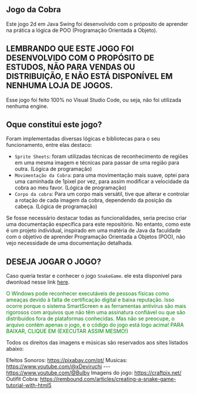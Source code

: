 ## Jogo da Cobra


Este jogo 2d em Java Swing foi desenvolvido com o próposito de aprender na prática a lógica de POO (Programação Orientada a Objeto).

## LEMBRANDO QUE ESTE JOGO FOI DESENVOLVIDO COM O PROPÓSITO DE ESTUDOS, NÃO PARA VENDAS OU DISTRIBUIÇÃO, E NÃO ESTÁ DISPONÍVEL EM NENHUMA LOJA DE JOGOS.

Esse jogo foi feito 100% no Visual Studio Code, ou seja, não foi utilizada nenhuma engine.

## Oque constitui este jogo?

Foram implementadas diversas lógicas e bibliotecas para o seu funcionamento, entre elas destaco:

- `Sprite Sheets`: foram utilizadas técnicas de reconhecimento de regiões em uma mesma imagem e técnicas para passar de uma região para outra. (Lógica de programação)
- `Movimentação da Cobra`: para uma movimentação mais suave, optei para uma caminhada de 1pixel por vez, para assim modificar a velocidade da cobra ao meu favor.  (Lógica de programação)
- `Corpo da cobra`: Para um corpo mais versátil, tive que alterar e controlar a rotação de cada imagem da cobra, dependendo da posição da cabeça.  (Lógica de programação)


Se fosse necessário destacar todas as funcionalidades, seria preciso criar uma documentação específica para este repositório. No entanto, como este é um projeto individual, inspirado em uma matéria de Java da faculdade com o objetivo de aprender Programação Orientada a Objetos (POO), não vejo necessidade de uma documentação detalhada.

## DESEJA JOGAR O JOGO?

Caso queria testar e conhecer o jogo `SnakeGame`. ele esta dísponivel para dwonload nesse link [here](https://www.mediafire.com/file/snuh2i73mvzbr9a/installadorGameSnake.exe/file).

<span style="color: green;">O Windows pode reconhecer executáveis de pessoas físicas como ameaças devido à falta de certificação digital e baixa reputação. Isso ocorre porque o sistema SmartScreen e as ferramentas antivírus são mais rigorosos com arquivos que não têm uma assinatura confiável ou que são distribuídos fora de plataformas conhecidas. Mas não se preocupe, o arquivo contém apenas o jogo, e o código do jogo está logo acima! PARA BAIXAR, CLIQUE EM (EXECUTAR ASSIM MESMO!)</span>

Todos os direitos das imagens e músicas são reservados aos sites listados abaixo:

Efeitos Sonoros: https://pixabay.com/pt/
Musicas: https://www.youtube.com/@xDeviruchi --- https://www.youtube.com/@Bulby
Imagens do jogo: https://craftpix.net/
Outifit Cobra: https://rembound.com/articles/creating-a-snake-game-tutorial-with-html5

